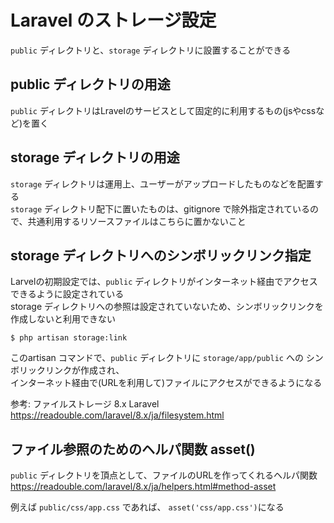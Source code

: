 # Laravel のストレージ設定
`public` ディレクトリと、`storage` ディレクトリに設置することができる  

## public ディレクトリの用途
`public` ディレクトリはLravelのサービスとして固定的に利用するもの(jsやcssなど)を置く  

## storage ディレクトリの用途
`storage` ディレクトリは運用上、ユーザーがアップロードしたものなどを配置する  
`storage` ディレクトリ配下に置いたものは、gitignore で除外指定されているので、共通利用するリソースファイルはこちらに置かないこと

## storage ディレクトリへのシンボリックリンク指定
Larvelの初期設定では、`public` ディレクトリがインターネット経由でアクセスできるように設定されている  
storage ディレクトリへの参照は設定されていないため、シンボリックリンクを作成しないと利用できない
```
$ php artisan storage:link
```
このartisan コマンドで、`public` ディレクトリに `storage/app/public` への シンボリックリンクが作成され、  
インターネット経由で(URLを利用して)ファイルにアクセスができるようになる

参考: ファイルストレージ 8.x Laravel
https://readouble.com/laravel/8.x/ja/filesystem.html

## ファイル参照のためのヘルパ関数 asset()
`public` ディレクトリを頂点として、ファイルのURLを作ってくれるヘルパ関数
https://readouble.com/laravel/8.x/ja/helpers.html#method-asset

例えば `public/css/app.css` であれば、 ` asset('css/app.css') `になる

